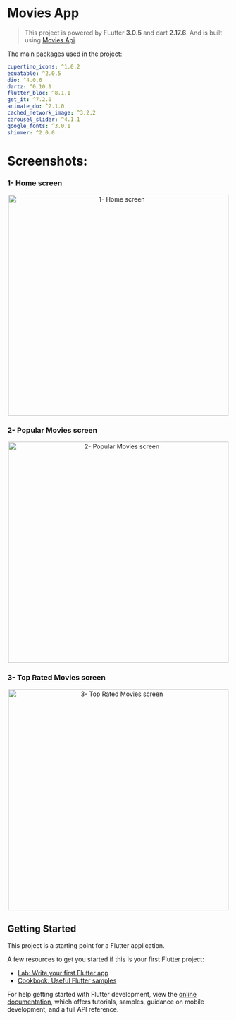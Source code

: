 <h1>Movies App</h1>

> This project is powered by FLutter **3.0.5** and dart **2.17.6**. And is built using [Movies Api](https://www.themoviedb.org/).

The main packages used in the project:

```yaml
cupertino_icons: ^1.0.2
equatable: ^2.0.5
dio: ^4.0.6
dartz: ^0.10.1
flutter_bloc: ^8.1.1
get_it: ^7.2.0
animate_do: ^2.1.0
cached_network_image: ^3.2.2
carousel_slider: ^4.1.1
google_fonts: ^3.0.1
shimmer: ^2.0.0
```

# Screenshots:

<h3> 1- Home screen </h3>

<p align="center">
  <img src="Movie_1.jpg" width="500" title="1- Home screen">

</p>

<h3> 2- Popular Movies screen </h3>

<p align="center">
  <img src="Movie_2.jpg" width="500" title="2- Popular Movies screen">

</p>
<h3> 3- Top Rated Movies screen </h3>

<p align="center">
  <img src="Movie_3.jpg" width="500" title="3- Top Rated Movies screen">

</p>

## Getting Started

This project is a starting point for a Flutter application.

A few resources to get you started if this is your first Flutter project:

- [Lab: Write your first Flutter app](https://docs.flutter.dev/get-started/codelab)
- [Cookbook: Useful Flutter samples](https://docs.flutter.dev/cookbook)

For help getting started with Flutter development, view the
[online documentation](https://docs.flutter.dev/), which offers tutorials,
samples, guidance on mobile development, and a full API reference.
